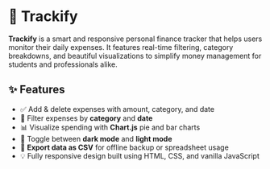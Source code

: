 # 💸 Trackify

**Trackify** is a smart and responsive personal finance tracker that helps users monitor their daily expenses. It features real-time filtering, category breakdowns, and beautiful visualizations to simplify money management for students and professionals alike.

## ✨ Features

- ✅ Add & delete expenses with amount, category, and date
- 📅 Filter expenses by **category** and **date**
- 📊 Visualize spending with **Chart.js** pie and bar charts
- 🌙 Toggle between **dark mode** and **light mode**
- 📁 **Export data as CSV** for offline backup or spreadsheet usage
- 💡 Fully responsive design built using HTML, CSS, and vanilla JavaScript

